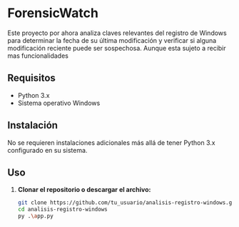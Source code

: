 # ForensicWatch

Este proyecto por ahora analiza claves relevantes del registro de Windows para determinar la fecha de su última modificación y verificar si alguna modificación reciente puede ser sospechosa. Aunque esta sujeto a recibir mas funcionalidades

## Requisitos

- Python 3.x
- Sistema operativo Windows

## Instalación

No se requieren instalaciones adicionales más allá de tener Python 3.x configurado en su sistema.

## Uso

1. **Clonar el repositorio o descargar el archivo:**

   ```bash
   git clone https://github.com/tu_usuario/analisis-registro-windows.git
   cd analisis-registro-windows
   py .\app.py